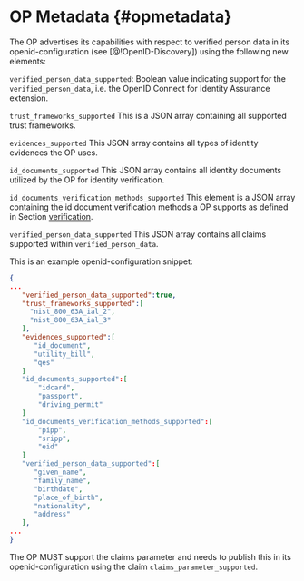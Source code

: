 # OP Metadata {#opmetadata}

The OP advertises its capabilities with respect to verified person data in its openid-configuration (see [@!OpenID-Discovery]) using the following new elements:

`verified_person_data_supported`: Boolean value indicating support for the `verified_person_data`, i.e. the OpenID Connect for Identity Assurance extension. 

`trust_frameworks_supported` This is a JSON array containing all supported trust frameworks.

`evidences_supported` This JSON array contains all types of identity evidences the OP uses.

`id_documents_supported` This JSON array contains all identity documents utilized by the OP for identity verification.

`id_documents_verification_methods_supported` This element is a JSON array containing the id document verification methods a OP supports as defined in Section [verification](#verification). 

`verified_person_data_supported` This JSON array contains all claims supported within `verified_person_data`.

This is an example openid-configuration snippet:

```json
{  
...
   "verified_person_data_supported":true,
   "trust_frameworks_supported":[
     "nist_800_63A_ial_2",
     "nist_800_63A_ial_3"
   ],
   "evidences_supported":[
      "id_document",
      "utility_bill",
      "qes"
   ]
   "id_documents_supported":[  
       "idcard",
       "passport",
       "driving_permit"
   ]
   "id_documents_verification_methods_supported":[  
       "pipp",
       "sripp",
       "eid"
   ]
   "verified_person_data_supported":[  
      "given_name",
      "family_name",
      "birthdate",
      "place_of_birth",
      "nationality",
      "address"
   ],
...
}
```

The OP MUST support the claims parameter and needs to publish this in its openid-configuration using the claim `claims_parameter_supported`. 
